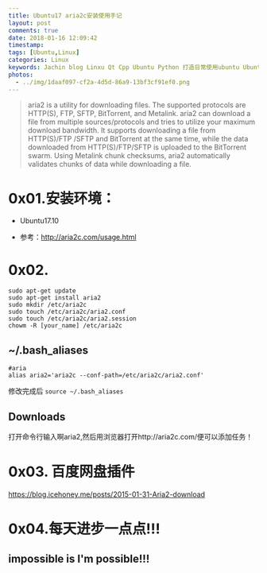```yaml
---
title: Ubuntu17 aria2c安装使用手记
layout: post
comments: true
date: 2018-01-16 12:09:42
timestamp:
tags: [Ubuntu,Linux]
categories: Linux
keywords: Jachin blog Linxu Qt Cpp Ubuntu Python 打造日常使用ubuntu Ubuntu必备软件
photos:
  - ../img/1daaf097-cf2a-4d5d-86a9-13bf3cf91ef0.png
---
```


>aria2 is a utility for downloading files. The supported protocols are HTTP(S), FTP, SFTP, BitTorrent, and Metalink. aria2 can download a file from multiple sources/protocols and tries to utilize your maximum download bandwidth. It supports downloading a file from HTTP(S)/FTP /SFTP and BitTorrent at the same time, while the data downloaded from HTTP(S)/FTP/SFTP is uploaded to the BitTorrent swarm. Using Metalink chunk checksums, aria2 automatically validates chunks of data while downloading a file.

<!--more-->
# 0x01.安装环境：
* Ubuntu17.10

* 参考：http://aria2c.com/usage.html

# 0x02.
```
sudo apt-get update
sudo apt-get install aria2
sudo mkdir /etc/aria2c
sudo touch /etc/aria2c/aria2.conf
sudo touch /etc/aria2c/aria2.session
chowm -R [your_name] /etc/aria2c

```
## ~/.bash_aliases
```
#aria
alias aria2='aria2c --conf-path=/etc/aria2c/aria2.conf'
```
修改完成后 `source ~/.bash_aliases`
## Downloads

打开命令行输入啊aria2,然后用浏览器打开http://aria2c.com/便可以添加任务！

# 0x03. 百度网盘插件

https://blog.icehoney.me/posts/2015-01-31-Aria2-download

# 0x04.每天进步一点点!!!

## **impossible is I'm possible!!!**
